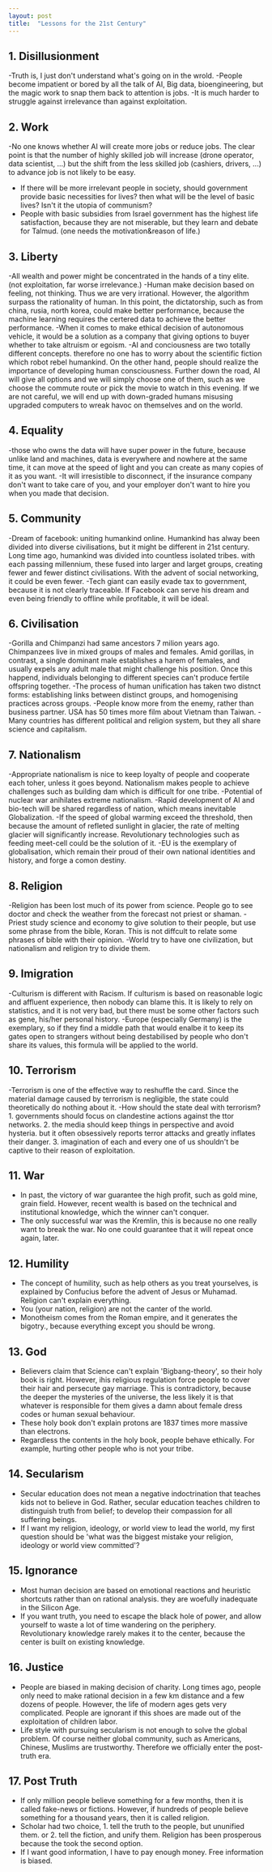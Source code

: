 ```yaml
---
layout: post
title:  "Lessons for the 21st Century"
---
```


## 1. Disillusionment
-Truth is, I just don't understand what's going on in the wrold.
-People become impatient or bored by all the talk of AI, Big data, bioengineering, but the magic work to snap them back to attention is jobs.
-It is much harder to struggle against irrelevance than against exploitation.
## 2. Work
-No one knows whether AI will create more jobs or reduce jobs.
The clear point is that the number of highly skilled job will increase (drone operator, data scientist, ...) but the shift from the less skilled job (cashiers, drivers, ...) to advance job is not likely to be easy.
- If there will be more irrelevant people in society, should government provide basic necessities for lives? then what will be the level of basic lives? Isn't it the utopia of communism?
- People with basic subsidies from Israel government has the highest life satisfaction, because they are not miserable, but they learn and debate for Talmud. (one needs the motivation&reason of life.)
## 3. Liberty
-All wealth and power might be concentrated in the hands of a tiny elite. (not exploitation, far worse irrelevance.)
-Human make decision based on feeling, not thinking. Thus we are very irrational. However, the algorithm surpass the rationality of human. In this point, the dictatorship, such as from china, rusia, north korea, could make better performance, because the machine learning requires the certered data to achieve the better performance.
-When it comes to make ethical decision of autonomous vehicle, it would be a solution as a company that giving options to buyer whether to take altruism or egoism.
-AI and conciousness are two totally different concepts. therefore no one has to worry about the scientific fiction which robot rebel humankind. On the other hand, people should realize the importance of developing human consciousness. Further down the road, AI will give all options and we will simply choose one of them, such as we choose the commute route or pick the movie to watch in this evening. If we are not careful, we will end up with down-graded humans misusing upgraded computers to wreak havoc on themselves and on the world.
## 4. Equality
-those who owns the data will have super power in the future, because unlike land and machines, data is everywhere and nowhere at the same time, it can move at the speed of light and you can create as many copies of it as you want.
-It will irresistible to disconnect, if the insurance company don't want to take care of you, and your employer don't want to hire you when you made that decision.
## 5. Community
-Dream of facebook: uniting humankind online. Humankind has alway been divided into diverse civilisations, but it might be different in 21st century. Long time ago, humankind was divided into countless isolated tribes. with each passing millennium, these fused into larger and larget groups, creating fewer and fewer distinct civilisations. With the advent of social networking, it could be even fewer.
-Tech giant can easily evade tax to government, because it is not clearly traceable. If Facebook can serve his dream and even being friendly to offline while profitable, it will be ideal.
## 6. Civilisation
-Gorilla and Chimpanzi had same ancestors 7 milion years ago. Chimpanzees live in mixed groups of males and females. Amid gorillas, in contrast, a single dominant male establishes a harem of females, and usually expels any adult male that might challenge his position. Once this happend, individuals belonging to different species can't produce fertile offspring together.
-The process of human unification has taken two distnct forms: establishing links between distinct groups, and homogenising practices across groups.
-People know more from the enemy, rather than business partner. USA has 50 times more film about Vietnam than Taiwan.
-Many countries has different political and religion system, but they all share science and capitalism. 
## 7. Nationalism
-Appropriate nationalism is nice to keep loyalty of people and cooperate each toher, unless it goes beyond. Nationalism makes people to achieve challenges such as building dam which is difficult for one tribe.
-Potential of nuclear war anihilates extreme nationalism.
-Rapid development of AI and bio-tech will be shared regardless of nation, which means inevitable Globalization.
-If the speed of global warming exceed the threshold, then because the amount of refleted sunlight in glacier, the rate of melting glacier will significantly increase. Revolutionary technologies such as feeding meet-cell could be the solution of it.
-EU is the exemplary of globalisation, which remain their proud of their own national identities and history, and forge a comon destiny.
## 8. Religion
-Religion has been lost much of its power from science. People go to see doctor and check the weather from the forecast not priest or shaman.
-Priest study science and economy to give solution to their people, but use some phrase from the bible, Koran. This is not diffcult to relate some phrases of bible with their opinion.
-World try to have one civilization, but nationalism and religion try to divide them.
## 9. Imigration
-Culturism is different with Racism.
If culturism is based on reasonable logic and affluent experience, then nobody can blame this.
It is likely to rely on statistics, and it is not very bad, but there must be some other factors such as gene, his/her personal history.
-Europe (especially Germany) is the exemplary, so if they find a middle path that would enalbe it to keep its gates open to strangers without being destabilised by people who don't share its values, this formula will be applied to the world.
## 10. Terrorism
-Terrorism is one of the effective way to reshuffle the card. Since the material damage caused by terrorism is negligible, the state could theoretically do nothing about it.
-How should the state deal with terrorism? 1. governments should focus on clandestine actions against the ttor networks. 2. the media should keep things in perspective and avoid hysteria. but it often obsessively reports terror attacks and greatly inflates their danger. 3. imagination of each and every one of us shouldn't be captive to their reason of exploitation.
## 11. War
- In past, the victory of war guarantee the high profit, such as gold mine, grain field. However, recent wealth is based on the technical and institutional knowledge, which the winner can't conquer.
- The only successful war was the Kremlin, this is because no one really want to break the war. No one could guarantee that it will repeat once again, later.
## 12. Humility
- The concept of humility, such as help others as you treat yourselves, is explained by Confucius before the advent of Jesus or Muhamad. Religion can't explain everything.
- You (your nation, religion) are not the canter of the world.
- Monotheism comes from the Roman empire, and it generates the bigotry., because everything except you should be wrong.
## 13. God
- Believers claim that Science can't explain 'Bigbang-theory', so their holy book is right. However, ihis religious regulation force people to cover their hair and persecute gay marriage. This is contradictory, because the deeper the mysteries of the universe, the less likely it is that whatever is responsible for them gives a damn about female dress codes or human sexual behaviour.
- These holy book don't explain protons are 1837 times more massive than electrons.
- Regardless the contents in the holy book, people behave ethically. For example, hurting other people who is not your tribe.
## 14. Secularism
- Secular education does not mean a negative indoctrination that teaches kids not to believe in God. Rather, secular education teaches children to distinguish truth from belief; to develop their compassion for all suffering beings.
- If I want my religion, ideology, or world view to lead the world, my first question should be 'what was the biggest mistake your religion, ideology or world view committed'?
## 15. Ignorance
- Most human decision are based on emotional reactions and heuristic shortcuts rather than on rational analysis. they are woefully inadequate in the Silicon Age.
- If you want truth, you need to escape the black hole of power, and allow yourself to waste a lot of time wandering on the periphery. Revolutionary knowledge rarely makes it to the center, because the center is built on existing knowledge.
## 16. Justice
- People are biased in making decision of charity. Long times ago, people only need to make rational decision in a few km distance and a few dozens of people. However, the life of modern ages gets very complicated. People are ignorant if this shoes are made out of the exploitation of children labor.
- Life style with pursuing secularism is not enough to solve the global problem. Of course neither global community, such as Americans, Chinese, Muslims are trustworthy. Therefore we officially enter the post-truth era.
## 17. Post Truth
- If only million people believe something for a few months, then it is called fake-news or fictions. However, if hundreds of people believe something for a thousand years, then it is called religion.
- Scholar had two choice, 1. tell the truth to the people, but ununified them. or 2. tell the fiction, and unify them. Religion has been prosperous because the took the second option.
- If I want good information, I have to pay enough money. Free information is biased.